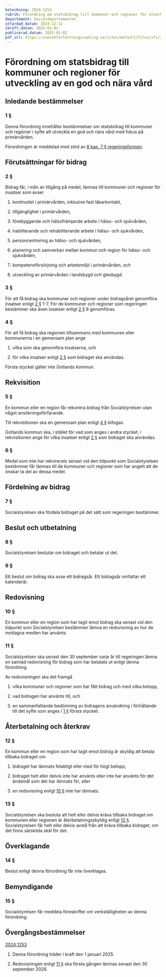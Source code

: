 ```yaml
---
beteckning: 2024:1253
rubrik: Förordning om statsbidrag till kommuner och regioner för utveckling av en god och nära vård
departement: Socialdepartementet
utfardad_datum: 2024-12-12
ikraft_datum: 2025-01-01
publicerad_datum: 2025-01-02
pdf_url: https://svenskforfattningssamling.se/sites/default/files/sfs/2024-12/SFS2024-1253.pdf
---
```


# Förordning om statsbidrag till kommuner och regioner för utveckling av en god och nära vård

## Inledande bestämmelser

### 1 §

Denna förordning innehåller bestämmelser om statsbidrag till kommuner och regioner i syfte att utveckla en god och nära vård med fokus på primärvården.

Förordningen är meddelad med stöd av [8 kap. 7 § regeringsformen](https://selex.se/eli/sfs/1974/152#kap8.7).

## Förutsättningar för bidrag

### 2 §

Bidrag får, i mån av tillgång på medel, lämnas till kommuner och regioner för insatser som avser

1. kontinuitet i primärvården, inklusive fast läkarkontakt,

2. tillgänglighet i primärvården,

3. förebyggande och hälsofrämjande arbete i hälso- och sjukvården,

4. habiliterande och rehabiliterande arbete i hälso- och sjukvården,

5. personcentrering av hälso- och sjukvården,

6. planering och samverkan mellan kommun och region för hälso- och sjukvården,

7. kompetensförsörjning och arbetsmiljö i primärvården, och

8. utveckling av primärvården i landsbygd och glesbygd.

### 3 §

För att få bidrag ska kommuner och regioner under bidragsåret genomföra insatser enligt [2 §](#2) 1-7. För de kommuner och regioner som regeringen bestämmer ska även insatser enligt [2 §](#2) 8 genomföras.

### 4 §

För att få bidrag ska regionen tillsammans med kommunen eller kommunerna i en gemensam plan ange

1. vilka som ska genomföra insatserna, och

2. för vilka insatser enligt [2 §](#2) som bidraget ska användas.

Första stycket gäller inte Gotlands kommun.

## Rekvisition

### 5 §

En kommun eller en region får rekvirera bidrag från Socialstyrelsen utan något ansökningsförfarande.

Till rekvisitionen ska en gemensam plan enligt [4 §](#4) bifogas.

Gotlands kommun ska, i stället för vad som anges i andra stycket, i rekvisitionen ange för vilka insatser enligt [2 §](#2) som bidraget ska användas.

### 6 §

Medel som inte har rekvirerats senast vid den tidpunkt som Socialstyrelsen bestämmer får lämnas till de kommuner och regioner som har angett att de önskar ta del av dessa medel.

## Fördelning av bidrag

### 7 §

Socialstyrelsen ska fördela bidraget på det sätt som regeringen bestämmer.

## Beslut och utbetalning

### 8 §

Socialstyrelsen beslutar om bidraget och betalar ut det.

### 9 §

Ett beslut om bidrag ska avse ett bidragsår. Ett bidragsår omfattar ett kalenderår.

## Redovisning

### 10 §

En kommun eller en region som har tagit emot bidrag ska senast vid den tidpunkt som Socialstyrelsen bestämmer lämna en redovisning av hur de mottagna medlen har använts.

### 11 §

Socialstyrelsen ska senast den 30 september varje år till regeringen lämna en samlad redovisning för bidrag som har betalats ut enligt denna förordning.

Av redovisningen ska det framgå

1. vilka kommuner och regioner som har fått bidrag och med vilka belopp,

2. vad bidragen har använts till, och

3. en sammanfattande bedömning av bidragens användning i förhållande till det syfte som anges i [1 §](#1) första stycket.

## Återbetalning och återkrav

### 12 §

En kommun eller en region som har tagit emot bidrag är skyldig att betala tillbaka bidraget om

1. bidraget har lämnats felaktigt eller med för högt belopp,

2. bidraget helt eller delvis inte har använts eller inte har använts för det ändamål som det har lämnats för, eller

3. en redovisning enligt [10 §](#10) inte har lämnats.

### 13 §

Socialstyrelsen ska besluta att helt eller delvis kräva tillbaka bidraget om kommunen eller regionen är återbetalningsskyldig enligt [12 §](#12). Socialstyrelsen får helt eller delvis avstå från att kräva tillbaka bidraget, om det finns särskilda skäl för det.

## Överklagande

### 14 §

Beslut enligt denna förordning får inte överklagas.

## Bemyndigande

### 15 §

Socialstyrelsen får meddela föreskrifter om verkställigheten av denna förordning.

## Övergångsbestämmelser

[2024:1253](https://selex.se/eli/sfs/2024/1253)

1. Denna förordning träder i kraft den 1 januari 2025.

2. Redovisningen enligt [11 §](#11) ska första gången lämnas senast den 30 september 2026.